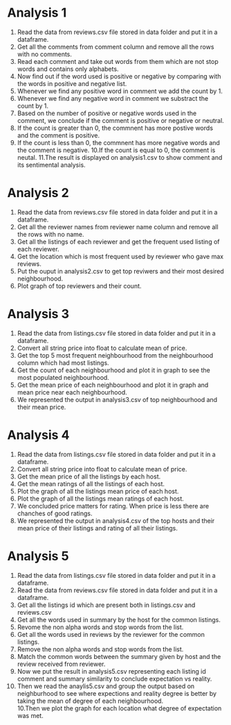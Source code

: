 
# Analysis 1
1. Read the data from reviews.csv file stored in data folder and put it in a dataframe.
2. Get all the comments from comment column and remove all the rows with no comments.
3. Read each comment and take out words from them which are not stop words and contains only alphabets.
4. Now find out if the word used is positive or negative by comparing with the words in positive and negative list.
5. Whenever we find any positive word in comment we add the count by 1.
6. Whenever we find any negative word in comment we substract the count by 1.
7. Based on the number of positive or negative words used in the comment, we conclude if the comment is positive or negative or 
   neutral.
8. If the count is greater than 0, the commnent has more postive words and the comment is positive.
9. If the count is less than 0, the commnent has more negative words and the comment is negative.
10.If the count is equal to 0, the comment is neutal.
11.The result is displayed on analysis1.csv to show comment and its sentimental analysis. 


# Analysis 2
1. Read the data from reviews.csv file stored in data folder and put it in a dataframe.
2. Get all the reviewer names from reviewer name column and remove all the rows with no name.
3. Get all the listings of each reviewer and get the frequent used listing of each reviewer.
4. Get the location which is most frequent used by reviewer who gave max reviews.
5. Put the ouput in analysis2.csv to get top reviwers and their most desired neighbourhood.
6. Plot graph of top reviewers and their count.


# Analysis 3
1. Read the data from listings.csv file stored in data folder and put it in a dataframe.
2. Convert all string price into float to calculate mean of price.
3. Get the top 5 most frequent neighbourhood from the neighbourhood column which had most listings.
4. Get the count of each neighbourhood and plot it in graph to see the most populated neighbourhood.
5. Get the mean price of each neighbourhood and plot it in graph and mean price near each neighbourhood.
6. We represented the output in analysis3.csv of top neighbourhood and their mean price.


# Analysis 4
1. Read the data from listings.csv file stored in data folder and put it in a dataframe.
2. Convert all string price into float to calculate mean of price.
3. Get the mean price of all the listings by each host.
4. Get the mean ratings of all the listings of each host.
5. Plot the graph of all the listings mean price of each host.
6. Plot the graph of all the listings mean ratings of each host.
7. We concluded price matters for rating. When price is less there are chanches of good ratings.
8. We represented the output in analysis4.csv of the top hosts and their mean price of their listings and rating of all 
   their listings.


# Analysis 5
1. Read the data from listings.csv file stored in data folder and put it in a dataframe.
2. Read the data from reviews.csv file stored in data folder and put it in a dataframe.
2. Get all the listings id which are present both in listings.csv and reviews.csv
3. Get all the words used in summary by the host for the common listings.
4. Revome the non alpha words and stop words from the list.
5. Get all the words used in reviews by the reviewer for the common listings.
6. Remove the non alpha words and stop words from the list.
7. Match the common words between the summary given by host and the review received from reviewer.
8. Now we put the result in analysis5.csv representing each listing id comment and summary similarity to conclude expectation 
   vs reality.
9. Then we read the anaylis5.csv and group the output based on neighburhood to see where expections and reality degree
   is better by taking the mean of degree of each neighbourhood.  
10.Then we plot the graph for each location what degree of expectation was met.   
